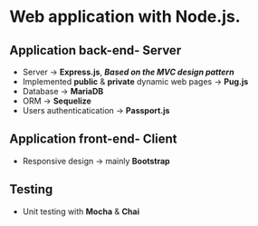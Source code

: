 # Web application with Node.js.
 
## Application __back-end__- Server
  * Server -> **Express.js**, __*Based on the MVC design pattern*__
  * Implemented __public__ & __private__  dynamic web pages -> **Pug.js**
  * Database -> **MariaDB** 
  * ORM -> **Sequelize**
  * Users authenticatication -> **Passport.js**

## Application __front-end__- Client
  * Responsive design -> mainly **Bootstrap**

## Testing
  * Unit testing with **Mocha** & **Chai**
